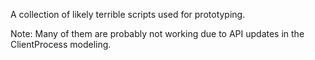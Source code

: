 A collection of likely terrible scripts used for prototyping.

Note: Many of them are probably not working due to API updates in the ClientProcess modeling.